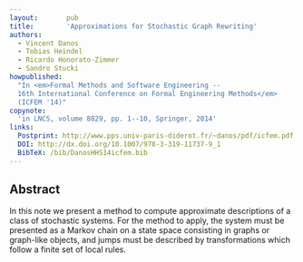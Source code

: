 ```yaml
---
layout:       pub
title:        'Approximations for Stochastic Graph Rewriting'
authors:
  - Vincent Danos
  - Tobias Heindel
  - Ricardo Honorato-Zimmer
  - Sandro Stucki
howpublished:
  "In <em>Formal Methods and Software Engineering --
  16th International Conference on Formal Engineering Methods</em>
  (ICFEM '14)"
copynote:
  'in LNCS, volume 8829, pp. 1--10, Springer, 2014'
links:
  Postprint: http://www.pps.univ-paris-diderot.fr/~danos/pdf/icfem.pdf
  DOI: http://dx.doi.org/10.1007/978-3-319-11737-9_1
  BibTeX: /bib/DanosHHS14icfem.bib
---
```


## Abstract

In this note we present a method to compute approximate descriptions
of a class of stochastic systems.  For the method to apply, the system
must be presented as a Markov chain on a state space consisting in
graphs or graph-like objects, and jumps must be described by
transformations which follow a finite set of local rules.
